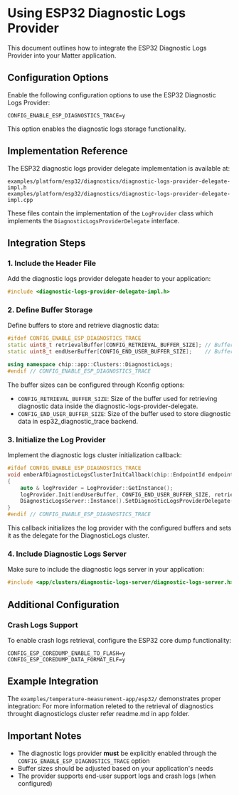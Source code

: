# Using ESP32 Diagnostic Logs Provider

This document outlines how to integrate the ESP32 Diagnostic Logs Provider into your Matter application.

## Configuration Options

Enable the following configuration options to use the ESP32 Diagnostic Logs Provider:

```
CONFIG_ENABLE_ESP_DIAGNOSTICS_TRACE=y
```

This option enables the diagnostic logs storage functionality.

## Implementation Reference

The ESP32 diagnostic logs provider delegate implementation is available at:

```
examples/platform/esp32/diagnostics/diagnostic-logs-provider-delegate-impl.h
examples/platform/esp32/diagnostics/diagnostic-logs-provider-delegate-impl.cpp
```

These files contain the implementation of the `LogProvider` class which implements the `DiagnosticLogsProviderDelegate` interface.

## Integration Steps

### 1. Include the Header File

Add the diagnostic logs provider delegate header to your application:

```cpp
#include <diagnostic-logs-provider-delegate-impl.h>
```

### 2. Define Buffer Storage

Define buffers to store and retrieve diagnostic data:

```cpp
#ifdef CONFIG_ENABLE_ESP_DIAGNOSTICS_TRACE
static uint8_t retrievalBuffer[CONFIG_RETRIEVAL_BUFFER_SIZE]; // Buffer for retrieving diagnostics
static uint8_t endUserBuffer[CONFIG_END_USER_BUFFER_SIZE];    // Buffer for storing diagnostics

using namespace chip::app::Clusters::DiagnosticLogs;
#endif // CONFIG_ENABLE_ESP_DIAGNOSTICS_TRACE
```

The buffer sizes can be configured through Kconfig options:
- `CONFIG_RETRIEVAL_BUFFER_SIZE`: Size of the buffer used for retrieving diagnostic data inside the diagnostic-logs-provider-delegate.
- `CONFIG_END_USER_BUFFER_SIZE`: Size of the buffer used to store diagnostic data in esp32_diagnostic_trace backend.

### 3. Initialize the Log Provider

Implement the diagnostic logs cluster initialization callback:

```cpp
#ifdef CONFIG_ENABLE_ESP_DIAGNOSTICS_TRACE
void emberAfDiagnosticLogsClusterInitCallback(chip::EndpointId endpoint)
{
    auto & logProvider = LogProvider::GetInstance();
    logProvider.Init(endUserBuffer, CONFIG_END_USER_BUFFER_SIZE, retrievalBuffer, CONFIG_RETRIEVAL_BUFFER_SIZE);
    DiagnosticLogsServer::Instance().SetDiagnosticLogsProviderDelegate(endpoint, &logProvider);
}
#endif // CONFIG_ENABLE_ESP_DIAGNOSTICS_TRACE
```

This callback initializes the log provider with the configured buffers and sets it as the delegate for the DiagnosticLogs cluster.

### 4. Include Diagnostic Logs Server

Make sure to include the diagnostic logs server in your application:

```cpp
#include <app/clusters/diagnostic-logs-server/diagnostic-logs-server.h>
```

## Additional Configuration

### Crash Logs Support

To enable crash logs retrieval, configure the ESP32 core dump functionality:

```
CONFIG_ESP_COREDUMP_ENABLE_TO_FLASH=y
CONFIG_ESP_COREDUMP_DATA_FORMAT_ELF=y
```

## Example Integration

The `examples/temperature-measurement-app/esp32/` demonstrates proper integration:
For more information releted to the retrieval of diagnostics throught diagnosticlogs cluster refer readme.md in app folder.

## Important Notes

- The diagnostic logs provider **must** be explicitly enabled through the `CONFIG_ENABLE_ESP_DIAGNOSTICS_TRACE` option
- Buffer sizes should be adjusted based on your application's needs
- The provider supports end-user support logs and crash logs (when configured)
